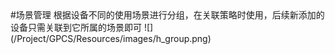 ﻿<div id="gpcs\_group">
#场景管理
根据设备不同的使用场景进行分组，在关联策略时使用，后续新添加的设备只需关联到它所属的场景即可
![](/Project/GPCS/Resources/images/h_group.png)
</div>